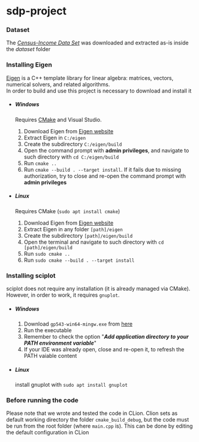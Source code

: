 # sdp-project

### Dataset

The [_Census-Income Data Set_](https://archive.ics.uci.edu/ml/machine-learning-databases/census-income-mld/census.tar.gz) was downloaded and extracted as-is inside the _dataset_ folder

### Installing Eigen

[Eigen](https://eigen.tuxfamily.org/index.php?title=Main_Page) is a C++ template library for linear algebra: matrices, vectors, numerical solvers, and related algorithms.  
In order to build and use this project is necessary to download and install it

- ##### Windows
    Requires [CMake](https://cmake.org/download/) and Visual Studio.
  1. Download Eigen from [Eigen website](https://eigen.tuxfamily.org/index.php?title=Main_Page)
  2. Extract Eigen in `C:/eigen`
  3. Create the subdirectory `C:/eigen/build`
  4. Open the command prompt with **admin privileges**, and navigate to such directory with `cd C:/eigen/build`
  5. Run `cmake ..`
  6. Run `cmake --build . --target install`. If it fails due to missing authorization, try to close and re-open the command prompt with **admin privileges**

- ##### Linux
  Requires CMake (`sudo apt install cmake`)
    1. Download Eigen from [Eigen website](https://eigen.tuxfamily.org/index.php?title=Main_Page)
    2. Extract Eigen in any folder `[path]/eigen`
    3. Create the subdirectory `[path]/eigen/build`
    4. Open the terminal and navigate to such directory with `cd [path]/eigen/build`
    5. Run `sudo cmake ..`
    6. Run `sudo cmake --build . --target install`


### Installing sciplot
sciplot does not require any installation (it is already managed via CMake).  
However, in order to work, it requires `gnuplot`.  

- ##### Windows
  1. Download `gp543-win64-mingw.exe` from [here](https://sourceforge.net/projects/gnuplot/files/gnuplot/5.4.3/)
  2. Run the executable
  3. Remember to check the option "_**Add application directory to your PATH environment variable**_"
  4. If your IDE was already open, close and re-open it, to refresh the PATH vaiable content  

- ##### Linux
    install gnuplot with `sudo apt install gnuplot`
    

### Before running the code

Please note that we wrote and tested the code in CLion.
Clion sets as default working directory the folder `cmake_build_debug`, but the code must be run from the root folder (where `main.cpp` is).
This can be done by editing the default configuration in CLion

